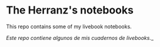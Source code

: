 # The Herranz's notebooks

This repo contains some of my livebook notebooks.

_Este repo contiene algunos de mis cuadernos de livebooks.__
